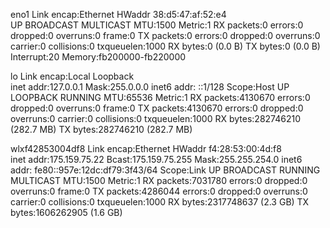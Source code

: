 eno1      Link encap:Ethernet  HWaddr 38:d5:47:af:52:e4  
          UP BROADCAST MULTICAST  MTU:1500  Metric:1
          RX packets:0 errors:0 dropped:0 overruns:0 frame:0
          TX packets:0 errors:0 dropped:0 overruns:0 carrier:0
          collisions:0 txqueuelen:1000 
          RX bytes:0 (0.0 B)  TX bytes:0 (0.0 B)
          Interrupt:20 Memory:fb200000-fb220000 

lo        Link encap:Local Loopback  
          inet addr:127.0.0.1  Mask:255.0.0.0
          inet6 addr: ::1/128 Scope:Host
          UP LOOPBACK RUNNING  MTU:65536  Metric:1
          RX packets:4130670 errors:0 dropped:0 overruns:0 frame:0
          TX packets:4130670 errors:0 dropped:0 overruns:0 carrier:0
          collisions:0 txqueuelen:1000 
          RX bytes:282746210 (282.7 MB)  TX bytes:282746210 (282.7 MB)

wlxf42853004df8 Link encap:Ethernet  HWaddr f4:28:53:00:4d:f8  
          inet addr:175.159.75.22  Bcast:175.159.75.255  Mask:255.255.254.0
          inet6 addr: fe80::957e:12dc:df79:3f43/64 Scope:Link
          UP BROADCAST RUNNING MULTICAST  MTU:1500  Metric:1
          RX packets:7031780 errors:0 dropped:0 overruns:0 frame:0
          TX packets:4286044 errors:0 dropped:0 overruns:0 carrier:0
          collisions:0 txqueuelen:1000 
          RX bytes:2317748637 (2.3 GB)  TX bytes:1606262905 (1.6 GB)

